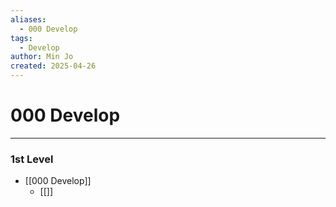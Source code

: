 ```yaml
---
aliases:
  - 000 Develop
tags:
  - Develop
author: Min Jo
created: 2025-04-26
---
```


# 000 Develop 
---
### 1st Level 
- [[000 Develop]]
	- [[]]